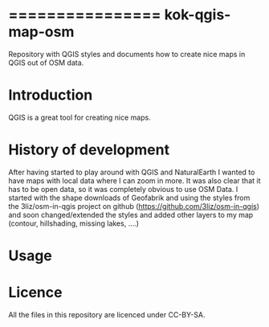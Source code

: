 ================
kok-qgis-map-osm
================
Repository with QGIS styles and documents how to create nice maps in QGIS out of OSM data.


Introduction
=============
QGIS is a great tool for creating nice maps. 


History of development
======================
After having started to play around with QGIS and NaturalEarth I wanted to have maps with local data where I can zoom in more. It was also clear that it has to be open data, so it was completely obvious to use OSM Data.
I started with the shape downloads of Geofabrik and using the styles from the 3liz/osm-in-qgis project on github (https://github.com/3liz/osm-in-qgis) and soon changed/extended the styles and added other layers to my map (contour, hillshading, missing lakes, ....)


Usage
=======


Licence
========

All the files in this repository are licenced under CC-BY-SA.